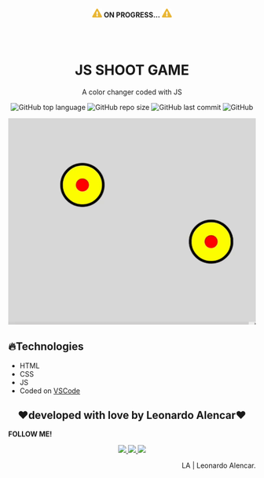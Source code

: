 <p align="center">
  <img width=20px src="readme/attencion.svg">
  <b>ON PROGRESS...</b>
  <img width=20px src="readme/attencion.svg">
</p>
<br>
<br>
<h1 align="center">JS SHOOT GAME</h1>
<p align="center">A color changer coded with JS</p>

<p align="center">
  <img alt="GitHub top language" src="https://img.shields.io/github/languages/top/AlencarLeo/JS-ShootGame?style=for-the-badge">
  <img alt="GitHub repo size" src="https://img.shields.io/github/repo-size/AlencarLeo/JS-ShootGame?style=for-the-badge">
  <img alt="GitHub last commit" src="https://img.shields.io/github/last-commit/AlencarLeo/JS-ShootGame?style=for-the-badge">
  <img alt="GitHub" src="https://img.shields.io/github/license/AlencarLeo/JS-ShootGame?style=for-the-badge">
</p>
<p align="center">
  <img src="/readme/demo.gif">
</p>

<h2>🔥Technologies</h2>
<ul>
  <li>HTML</li>
  <li>CSS</li>
  <li>JS</li>
  <li>Coded on <a href="https://code.visualstudio.com/">VSCode</a></li>
</ul>


<h2 align="center">❤️developed with love by Leonardo Alencar❤️</h2>
<p><b>FOLLOW ME!</b></p>

<p align="center">
  <a href="https://www.instagram.com/leonardoaprado/">
    <img src="https://img.shields.io/badge/Instagram-E4405F?style=for-the-badge&logo=instagram&logoColor=white">
  </a>
  
  <a href="https://www.linkedin.com/in/leonardo-alencar-5749aa1b0/">
    <img src="https://img.shields.io/badge/LinkedIn-0077B5?style=for-the-badge&logo=linkedin&logoColor=white">
  </a>
  
  <a href="https://github.com/AlencarLeo">
    <img src="https://img.shields.io/badge/GitHub-100000?style=for-the-badge&logo=github&logoColor=white">
  </a>
</p>

<p align="right">LA | Leonardo Alencar.</p>
